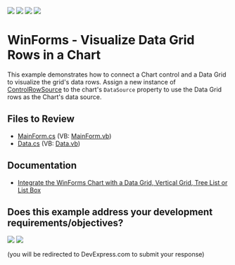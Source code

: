 <!-- default badges list -->
![](https://img.shields.io/endpoint?url=https://codecentral.devexpress.com/api/v1/VersionRange/128575926/17.2.3%2B)
[![](https://img.shields.io/badge/Open_in_DevExpress_Support_Center-FF7200?style=flat-square&logo=DevExpress&logoColor=white)](https://supportcenter.devexpress.com/ticket/details/T554382)
[![](https://img.shields.io/badge/📖_How_to_use_DevExpress_Examples-e9f6fc?style=flat-square)](https://docs.devexpress.com/GeneralInformation/403183)
[![](https://img.shields.io/badge/💬_Leave_Feedback-feecdd?style=flat-square)](#does-this-example-address-your-development-requirementsobjectives)
<!-- default badges end -->

# WinForms - Visualize Data Grid Rows in a Chart

This example demonstrates how to connect a Chart control and a Data Grid to visualize the grid's data rows.
Assign a new instance of [ControlRowSource](https://docs.devexpress.com/CoreLibraries/DevExpress.Data.Controls.ControlRowSource) to the chart's `DataSource` property to use the Data Grid rows as the Chart's data source.

## Files to Review

* [MainForm.cs](./CS/ControlRowSourceSample/MainForm.cs) (VB: [MainForm.vb](./VB/ControlRowSourceSample/MainForm.vb))
* [Data.cs](./CS/ControlRowSourceSample/Model/Data.cs) (VB: [Data.vb](./VB/ControlRowSourceSample/Model/Data.vb))

## Documentation

* [Integrate the WinForms Chart with a Data Grid, Vertical Grid, Tree List or List Box](https://docs.devexpress.com/WindowsForms/119224/controls-and-libraries/chart-control/provide-data/integration-with-a-data-grid-vertical-grid-tree-list-or-list-box-via-controlrowsource)
<!-- feedback -->
## Does this example address your development requirements/objectives?

[<img src="https://www.devexpress.com/support/examples/i/yes-button.svg"/>](https://www.devexpress.com/support/examples/survey.xml?utm_source=github&utm_campaign=winforms-visualize-data-grid-rows-in-a-chart&~~~was_helpful=yes) [<img src="https://www.devexpress.com/support/examples/i/no-button.svg"/>](https://www.devexpress.com/support/examples/survey.xml?utm_source=github&utm_campaign=winforms-visualize-data-grid-rows-in-a-chart&~~~was_helpful=no)

(you will be redirected to DevExpress.com to submit your response)
<!-- feedback end -->
